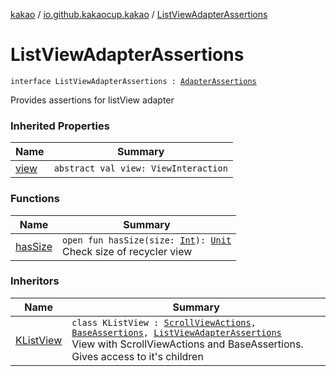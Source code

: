 [kakao](../../index.md) / [io.github.kakaocup.kakao](../index.md) / [ListViewAdapterAssertions](./index.md)

# ListViewAdapterAssertions

`interface ListViewAdapterAssertions : `[`AdapterAssertions`](../-adapter-assertions/index.md)

Provides assertions for listView adapter

### Inherited Properties

| Name | Summary |
|---|---|
| [view](../-adapter-assertions/view.md) | `abstract val view: ViewInteraction` |

### Functions

| Name | Summary |
|---|---|
| [hasSize](has-size.md) | `open fun hasSize(size: `[`Int`](https://kotlinlang.org/api/latest/jvm/stdlib/kotlin/-int/index.html)`): `[`Unit`](https://kotlinlang.org/api/latest/jvm/stdlib/kotlin/-unit/index.html)<br>Check size of recycler view |

### Inheritors

| Name | Summary |
|---|---|
| [KListView](../-k-list-view/index.md) | `class KListView : `[`ScrollViewActions`](../-scroll-view-actions/index.md)`, `[`BaseAssertions`](../-base-assertions/index.md)`, `[`ListViewAdapterAssertions`](./index.md)<br>View with ScrollViewActions and BaseAssertions. Gives access to it's children |
